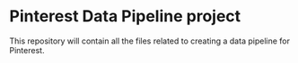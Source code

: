 # Pinterest Data Pipeline project
This repository will contain all the files related to creating a data pipeline for Pinterest.
